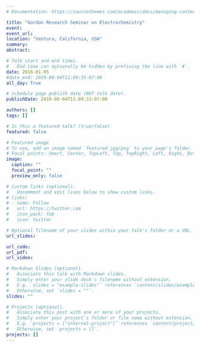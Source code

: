 ```yaml
---
# Documentation: https://sourcethemes.com/academic/docs/managing-content/

title: "Gordon Research Seminar on Electrochemistry"
event:
event_url:
location: "Ventura, California, USA"
summary:
abstract:

# Talk start and end times.
#   End time can optionally be hidden by prefixing the line with `#`.
date: 2016-01-05
#date_end: 2019-08-04T11:09:33-07:00
all_day: True

# Schedule page publish date (NOT talk date).
publishDate: 2019-08-04T11:09:33-07:00

authors: []
tags: []

# Is this a featured talk? (true/false)
featured: false

# Featured image
# To use, add an image named `featured.jpg/png` to your page's folder. 
# Focal points: Smart, Center, TopLeft, Top, TopRight, Left, Right, BottomLeft, Bottom, BottomRight.
image:
  caption: ""
  focal_point: ""
  preview_only: false

# Custom links (optional).
#   Uncomment and edit lines below to show custom links.
# links:
# - name: Follow
#   url: https://twitter.com
#   icon_pack: fab
#   icon: twitter

# Optional filename of your slides within your talk's folder or a URL.
url_slides:

url_code:
url_pdf:
url_video:

# Markdown Slides (optional).
#   Associate this talk with Markdown slides.
#   Simply enter your slide deck's filename without extension.
#   E.g. `slides = "example-slides"` references `content/slides/example-slides.md`.
#   Otherwise, set `slides = ""`.
slides: ""

# Projects (optional).
#   Associate this post with one or more of your projects.
#   Simply enter your project's folder or file name without extension.
#   E.g. `projects = ["internal-project"]` references `content/project/deep-learning/index.md`.
#   Otherwise, set `projects = []`.
projects: []
---
```

